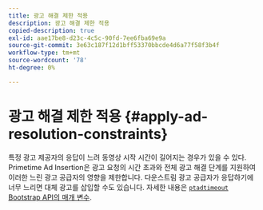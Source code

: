 ```yaml
---
title: 광고 해결 제한 적용
description: 광고 해결 제한 적용
copied-description: true
exl-id: aae17be8-d23c-4c5c-90fd-7ee6fba69e9a
source-git-commit: 3e63c187f12d1bff53370bbcde4d6a77f58f3b4f
workflow-type: tm+mt
source-wordcount: '78'
ht-degree: 0%

---
```


# 광고 해결 제한 적용 {#apply-ad-resolution-constraints}

특정 광고 제공자의 응답이 느려 동영상 시작 시간이 길어지는 경우가 있을 수 있다. Primetime Ad Insertion은 광고 요청의 시간 초과와 전체 광고 해결 단계를 지원하여 이러한 느린 광고 공급자의 영향을 제한합니다.  다운스트림 광고 공급자가 응답하기에 너무 느리면 대체 광고를 삽입할 수도 있습니다.  자세한 내용은 [`ptadtimeout` Bootstrap API의 매개 변수](/help/primetime-ad-insertion/technical-reference/bootstrap-api.md).
